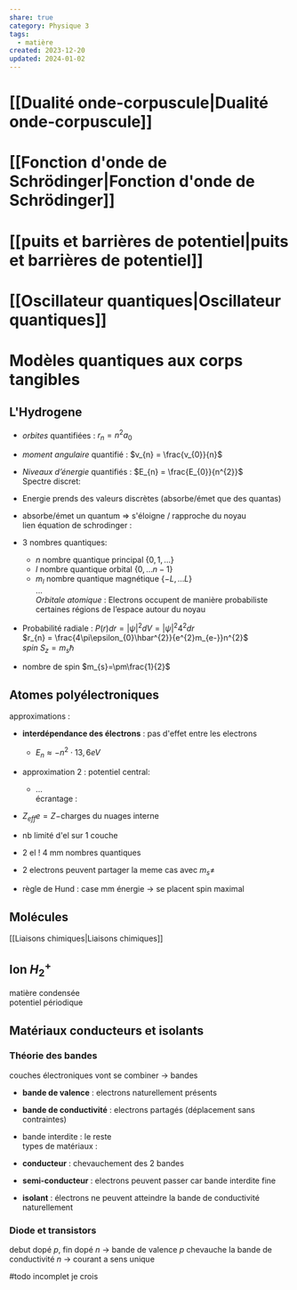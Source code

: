 ```yaml
---  
share: true  
category: Physique 3  
tags:  
  - matière  
created: 2023-12-20  
updated: 2024-01-02  
---  
```

  
  
# [[Dualité onde-corpuscule|Dualité onde-corpuscule]]  
  
# [[Fonction d'onde de Schrödinger|Fonction d'onde de Schrödinger]]  
  
# [[puits et barrières de potentiel|puits et barrières de potentiel]]  
  
# [[Oscillateur quantiques|Oscillateur quantiques]]  
  
# Modèles quantiques aux corps tangibles  
## L'Hydrogene  
  
- *orbites* quantifiées : $r_{n} = n^{2}a_{0}$   
  
- *moment angulaire* quantifié : $v_{n} = \frac{v_{0}}{n}$    
  
- *Niveaux d’énergie* quantifiés : $E_{n} = \frac{E_{0}}{n^{2}}$  
Spectre discret:   
  
- Energie prends des valeurs discrètes (absorbe/émet que des quantas)  
  
- absorbe/émet un quantum ⇒ s'éloigne / rapproche du noyau  
lien équation de schrodinger :   
  
- 3 nombres quantiques:  
	- $n$ nombre quantique principal $\{ 0,1,\dots \}$  
	- $l$ nombre quantique orbital $\{ 0,\dots n-1 \}$  
	- $m_{l}$ nombre quantique magnétique $\{ -L, \dots L \}$  
…  
*Orbitale atomique* : Electrons occupent de manière probabiliste certaines régions de l’espace autour du noyau  
  
- Probabilité radiale : $P(r)dr = |\psi|^{2}dV=|\psi|^{2}4^{2}dr$  
		$r_{n} = \frac{4\pi\epsilon_{0}\hbar^{2}}{e^{2}m_{e-}}n^{2}$  
*spin* $S_{z}=m_{s}\hbar$  
  
- nombre de spin $m_{s}=\pm\frac{1}{2}$  
## Atomes polyélectroniques  
approximations :  
  
- **interdépendance des électrons** : pas d'effet entre les electrons  
	- $E_{n} \approx-n^{2} \cdot13,6eV$  
  
- approximation 2 : potentiel central:  
	- …  
écrantage :   
  
- $Z_{eff} e = Z −$charges du nuages interne  
  
- nb limité d'el sur 1 couche  
  
- 2 el ! 4 mm nombres quantiques  
  
- 2 electrons peuvent partager la meme cas avec $m_{s}\neq$  
  
- règle de Hund : case mm énergie → se placent spin maximal  
## Molécules  
[[Liaisons chimiques|Liaisons chimiques]]  
## Ion $H_{2}^+$  
  
matière condensée   
potentiel périodique  
## Matériaux conducteurs et isolants  
### Théorie des bandes  
couches électroniques vont se combiner → bandes  
  
- **bande de valence** : electrons naturellement présents  
  
- **bande de conductivité** : electrons partagés (déplacement sans contraintes)  
  
- bande interdite : le reste  
types de matériaux :  
  
- **conducteur** : chevauchement des 2 bandes  
  
- **semi-conducteur** : electrons peuvent passer car bande interdite fine  
  
- **isolant** : électrons ne peuvent atteindre la bande de conductivité naturellement  
### Diode et transistors  
debut dopé $p$, fin dopé $n$ → bande de valence $p$ chevauche la bande de conductivité $n$ → courant a sens unique  
  
#todo incomplet je crois  
